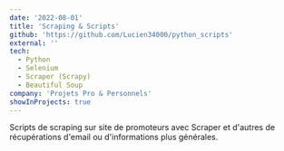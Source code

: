 ```yaml
---
date: '2022-08-01'
title: 'Scraping & Scripts'
github: 'https://github.com/Lucien34000/python_scripts'
external: ''
tech:
  - Python
  - Selenium
  - Scraper (Scrapy)
  - Beautiful Soup
company: 'Projets Pro & Personnels'
showInProjects: true
---
```


Scripts de scraping sur site de promoteurs avec Scraper et d'autres de récupérations d'email ou d'informations plus générales.
